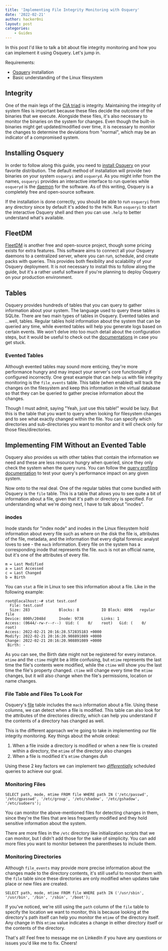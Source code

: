 ```yaml
---
title: 'Implementing File Integrity Monitoring with Osquery'
date: '2022-02-21'
author: hacker0ni
layout: post
categories:
    - Guides
---
```


In this post I'd like to talk a bit about file integrity monitoring and how you can implement it using Osquery. Let's jump in.

Requirements:
- [Osquery](https://osquery.io/) installation
- Basic understanding of the Linux filesystem

## Integrity

One of the main legs of the [CIA triad](https://securityscorecard.com/blog/what-is-the-cia-triad) is integrity. Maintaining the integrity of system files is important because these files decide the outcome of the binaries that we execute. Alongside these files, it's also necessary to monitor the binaries on the system for changes. Even though the built-in binaries might get updated/modified over time, it is necessary to monitor the changes to determine the deviations from "normal", which may be an indicator of a compromised system.

## Installing Osquery

In order to follow along this guide, you need to [install Osquery](https://osquery.readthedocs.io/en/stable/installation/install-linux/) on your favorite distribution. The default method of installation will provide two binaries on your system `osqueryi` and `osqueryd`. As you might infer from the names, `osqueryi` provides an interactive interface to run queries while `osqueryd` is the [daemon](https://en.wikipedia.org/wiki/Daemon_(computing)) for the software. As of this writing, Osquery is a completely free and open-source software.

If the installation is done correctly, you should be able to run `osqueryi` from any directory since by default it's added to the `PATH`. Run `osqueryi` to start the interactive Osquery shell and then you can use `.help` to better understand what's available.

## FleetDM

[FleetDM](https://fleetdm.com/) is another free and open-source project, though some pricing exists for extra features. This software aims to connect all your Osquery daemons to a centralized server, where you can run, schedule, and create packs with queries. This provides both flexibility and scalability of your Osquery deployment. It is not necessary to install this to follow along the guide, but it's a rather useful software if you're planning to deploy Osquery on your production environment.

## Tables

Osquery provides hundreds of tables that you can query to gather information about your system. The language used to query these tables is SQLite. There are two main types of tables in Osquery. Evented tables and ...well, tables. Regular tables hold information about the system that can be queried any time, while evented tables will help you generate logs based on certain events. We won't delve into too much detail about the configuration steps, but it would be useful to check out the [documentations](https://osquery.readthedocs.io/) in case you get stuck.

### Evented Tables

Although evented tables may sound more enticing, they're more performance hungry and may impact your server's core functionality if configured incorrectly. One great example that can help us with file integrity monitoring is the `file_events` table. This table (when enabled) will track the changes on the filesystem and keep this information in the virtual database so that they can be queried to gather precise information about the changes.

Though I must admit, saying "Yeah, just use this table!" would be lazy. But this is the table that you want to query when looking for filesystem changes and to see what exactly changed within the file. You can specify which directories and sub-directories you want to monitor and it will check only for those files/directories.

## Implementing FIM Without an Evented Table

Osquery also provides us with other tables that contain the information we need and these are less resource hungry when queried, since they only check the system when the query runs. You can follow the [query profiling documentation](https://osquery.readthedocs.io/en/stable/deployment/performance-safety/#testing-query-performance) to test your query's performance impact on any given system. 

Now onto to the real deal. One of the regular tables that come bundled with Osquery is the `file` table. This is a table that allows you to see quite a bit of information about a file, given that it's path or directory is specified. For understanding what we're doing next, I have to talk about "inodes".

### inodes
Inode stands for "index node" and inodes in the Linux filesystem hold information about every file such as where on the disk the file is, attributes of the file, metadata, and the information that every digital forensic analyst loves to see - the `macb` information. Every file on the system has a corresponding inode that represents the file. `macb` is not an official name, but it's one of the attributes of every file.

```
m = Last Modified
a = Last Accessed
c = Last Changed
b = Birth
```

You can `stat` a file in Linux to see this information about a file. Like in the following example:

```
root@localhost:~# stat test.conf
  File: test.conf
  Size: 283             Blocks: 8          IO Block: 4096   regular file
Device: 800h/2048d      Inode: 9738        Links: 1
Access: (0644/-rw-r--r--)  Uid: (    0/    root)   Gid: (    0/    root)
Access: 2022-02-21 20:16:28.572835183 +0000
Modify: 2022-02-21 20:16:20.908891089 +0000
Change: 2022-02-21 20:16:20.908891089 +0000
 Birth: -
```

As you can see, the Birth date might not be registered for every instance. `mtime` and the `ctime` might be a little confusing, but `mtime` represents the last time the file's contents were modified, while the `ctime` will show you the last time the file's property changed. `ctime` will change every time the `mtime` changes, but it will also change when the file's permissions, location or name changes.

### File Table and Files To Look For

Osquery's [file](https://osquery.io/schema/5.1.0/#file) table includes the `macb` information about a file. Using these columns, we can detect when a file is modified. This table can also look for the attributes of the directories directly, which can help you understand if the contents of a directory has changed as well.

This is the different approach we're going to take in implementing our file integrity monitoring. Key things about the whole ordeal:

1. When a file inside a directory is modified or when a new file is created within a directory, the `mtime` of the directory also changes
2. When a file is modified it's `mtime` changes *duh*

Using these 2 key factors we can implement two [*differentially*](https://osquery.readthedocs.io/en/stable/deployment/logging/#differential-logs) scheduled queries to achieve our goal.

### Monitoring Files

```
SELECT path, mode, mtime FROM file WHERE path IN ('/etc/passwd', '/etc/gpasswd', '/etc/group', '/etc/shadow', '/etc/gshadow', '/etc/sudoers');
```

You can monitor the above-mentioned files for detecting changes in them, since they're the files that are less frequently modified and they hold sensitive information about the system.

There are more files in the `/etc` directory like initialization scripts that we can monitor, but I didn't add those for the sake of simplicity. You can add more files you want to monitor between the parentheses to include them. 

### Monitoring Directories

Although `file_events` may provide more precise information about the changes made to the directory contents, it's still useful to monitor them with the `file` table since these directories are only modified when updates take place or new files are created.

```
SELECT path, mode, mtime FROM file WHERE path IN ('/usr/sbin', '/usr/bin', '/bin', '/sbin', '/boot');
```

If you've noticed, we're still using the `path` column of the `file` table to specify the location we want to monitor, this is because looking at the directory's path itself can help you monitor the `mtime` of the directory itself. Any change in this `mtime` value indicates a change in either directory itself or the contents of the directory.

That's all! Feel free to message me on LinkedIn if you have any questions or issues you'd like me to fix. Cheers!
